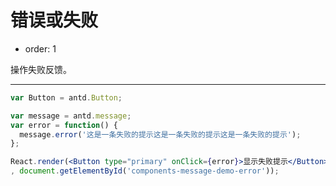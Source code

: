 # 错误或失败

- order: 1

操作失败反馈。

---

````jsx
var Button = antd.Button;

var message = antd.message;
var error = function() {
  message.error('这是一条失败的提示这是一条失败的提示这是一条失败的提示');
};

React.render(<Button type="primary" onClick={error}>显示失败提示</Button>
, document.getElementById('components-message-demo-error'));
````
